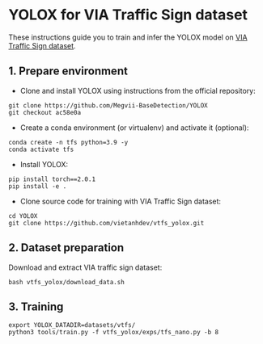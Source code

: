 # YOLOX for VIA Traffic Sign dataset

These instructions guide you to train and infer the YOLOX model on [VIA Traffic Sign dataset](https://github.com/makerhanoi/via-datasets).

## 1. Prepare environment

- Clone and install YOLOX using instructions from the official repository:

```
git clone https://github.com/Megvii-BaseDetection/YOLOX
git checkout ac58e0a
```

- Create a conda environment (or virtualenv) and activate it (optional):

```
conda create -n tfs python=3.9 -y
conda activate tfs
```

- Install YOLOX:

```
pip install torch==2.0.1
pip install -e .
```

- Clone source code for training with VIA Traffic Sign dataset:

```
cd YOLOX
git clone https://github.com/vietanhdev/vtfs_yolox.git
```

## 2. Dataset preparation

Download and extract VIA traffic sign dataset:

```
bash vtfs_yolox/download_data.sh
```

## 3. Training

```
export YOLOX_DATADIR=datasets/vtfs/
python3 tools/train.py -f vtfs_yolox/exps/tfs_nano.py -b 8
```
